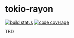# tokio-rayon

[![build status](https://github.com/andybarron/tokio-rayon/actions/workflows/ci.yaml/badge.svg)](https://github.com/andybarron/tokio-rayon/actions)
[![code coverage](https://codecov.io/gh/andybarron/tokio-rayon/branch/main/graph/badge.svg)](https://codecov.io/gh/andybarron/tokio-rayon)

TBD
